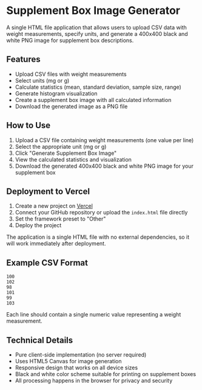 # Supplement Box Image Generator

A single HTML file application that allows users to upload CSV data with weight measurements, specify units, and generate a 400x400 black and white PNG image for supplement box descriptions.

## Features

- Upload CSV files with weight measurements
- Select units (mg or g)
- Calculate statistics (mean, standard deviation, sample size, range)
- Generate histogram visualization
- Create a supplement box image with all calculated information
- Download the generated image as a PNG file

## How to Use

1. Upload a CSV file containing weight measurements (one value per line)
2. Select the appropriate unit (mg or g)
3. Click "Generate Supplement Box Image"
4. View the calculated statistics and visualization
5. Download the generated 400x400 black and white PNG image for your supplement box

## Deployment to Vercel

1. Create a new project on [Vercel](https://vercel.com)
2. Connect your GitHub repository or upload the `index.html` file directly
3. Set the framework preset to "Other"
4. Deploy the project

The application is a single HTML file with no external dependencies, so it will work immediately after deployment.

## Example CSV Format

```
100
102
98
101
99
103
```

Each line should contain a single numeric value representing a weight measurement.

## Technical Details

- Pure client-side implementation (no server required)
- Uses HTML5 Canvas for image generation
- Responsive design that works on all device sizes
- Black and white color scheme suitable for printing on supplement boxes
- All processing happens in the browser for privacy and security